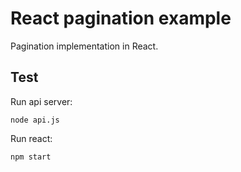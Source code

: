 # React pagination example

Pagination implementation in React.

## Test

Run api server:


    node api.js


Run react:

    npm start